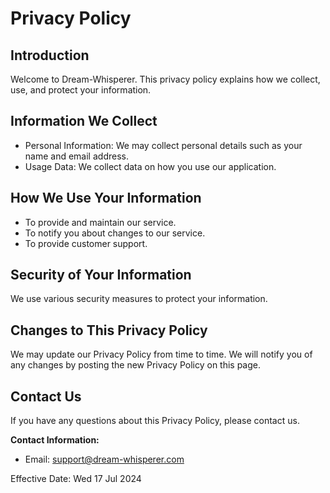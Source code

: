 # Privacy Policy

## Introduction
Welcome to Dream-Whisperer. This privacy policy explains how we collect, use, and protect your information.

## Information We Collect
- Personal Information: We may collect personal details such as your name and email address.
- Usage Data: We collect data on how you use our application.

## How We Use Your Information
- To provide and maintain our service.
- To notify you about changes to our service.
- To provide customer support.

## Security of Your Information
We use various security measures to protect your information.

## Changes to This Privacy Policy
We may update our Privacy Policy from time to time. We will notify you of any changes by posting the new Privacy Policy on this page.

## Contact Us
If you have any questions about this Privacy Policy, please contact us.

**Contact Information:**
- Email: support@dream-whisperer.com

Effective Date: Wed 17 Jul 2024
